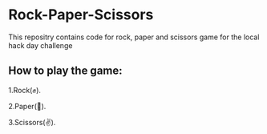 # Rock-Paper-Scissors
This repositry contains code for rock, paper and scissors game for the local hack day challenge

## How to play the game:
  1.Rock(✊).
  
  2.Paper(🤚).
  
  3.Scissors(✌).

